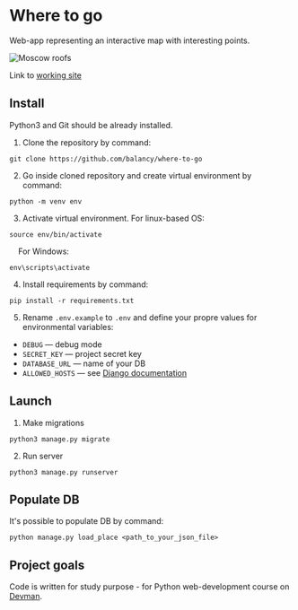 # Where to go

Web-app representing an interactive map with interesting points.

![Moscow roofs](https://i.ibb.co/kJ51dBB/roofs.png)

Link to [working site](https://balancy.pythonanywhere.com/)

## Install

Python3 and Git should be already installed.

1. Clone the repository by command:
```console
git clone https://github.com/balancy/where-to-go
```

2. Go inside cloned repository and create virtual environment by command:
```console
python -m venv env
```

3. Activate virtual environment. For linux-based OS:
```console
source env/bin/activate
```
&nbsp;&nbsp;&nbsp;
For Windows:
```console
env\scripts\activate
```

4. Install requirements by command:
```console
pip install -r requirements.txt
```

5. Rename `.env.example` to `.env` and define your propre values for environmental variables:

- `DEBUG` — debug mode
- `SECRET_KEY` — project secret key
- `DATABASE_URL` — name of your DB
- `ALLOWED_HOSTS` — see [Django documentation](https://docs.djangoproject.com/en/3.1/ref/settings/#allowed-hosts)

## Launch

1. Make migrations
```console
python3 manage.py migrate
```

2. Run server
```console
python3 manage.py runserver
```

## Populate DB

It's possible to populate DB by command:
```console
python manage.py load_place <path_to_your_json_file>
```

## Project goals

Code is written for study purpose - for Python web-development course on [Devman](https://dvmn.org).
